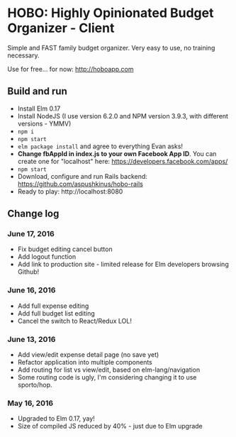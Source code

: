 # HOBO: Highly Opinionated Budget Organizer - Client

Simple and FAST family budget organizer. Very easy to use, no training necessary.

Use for free... for now: http://hoboapp.com

## Build and run

- Install Elm 0.17
- Install NodeJS (I use version 6.2.0 and NPM version 3.9.3, with different versions - YMMV)
- `npm i`
- `npm start`
- `elm package install` and agree to everything Evan asks!
- **Change fbAppId in index.js to your own Facebook App ID**. You can create one for "localhost" here: https://developers.facebook.com/apps/
- `npm start`
- Download, configure and run Rails backend: https://github.com/aspushkinus/hobo-rails
- Ready to play: http://localhost:8080

## Change log

### June 17, 2016

- Fix budget editing cancel button
- Add logout function
- Add link to production site - limited release for Elm developers browsing Github!

### June 16, 2016

- Add full expense editing
- Add full budget list editing
- Cancel the switch to React/Redux LOL!

### June 13, 2016

- Add view/edit expense detail page (no save yet)
- Refactor application into multiple components
- Add routing for list vs view/edit, based on elm-lang/navigation
- Some routing code is ugly, I'm considering changing it to use sporto/hop.

### May 16, 2016

- Upgraded to Elm 0.17, yay!
- Size of compiled JS reduced by 40% - just due to Elm upgrade
